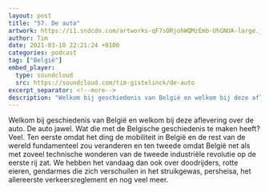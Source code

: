 ```yaml
---
layout: post
title: "57. De auto"
artwork: https://i1.sndcdn.com/artworks-qF7sORjohWQMzEmb-UhGNUA-large.jpg
author: Tim
date: 2021-03-10 22:21:24 +0100
categories: podcast
tag: ["België"]
embed_player:
  type: soundcloud
  src: https://soundcloud.com/tim-gistelinck/de-auto
excerpt_separator: <!--more-->
description: "Welkom bij geschiedenis van België en welkom bij deze aflevering over de auto."
---
```

Welkom bij geschiedenis van België en welkom bij deze aflevering over de auto. De auto jawel. Wat die met de Belgische geschiedenis te maken heeft? Veel. Ten eerste omdat het ding de mobiliteit in België en de rest van de wereld fundamenteel zou veranderen en ten tweede omdat België net als met zoveel technische wonderen van de tweede industriële revolutie op de eerste rij zat. We hebben het vandaag dan ook over doodrijders, rotte eieren, gendarmes die zich verschuilen in het struikgewas, persheisa, het allereerste verkeersreglement en nog veel meer.